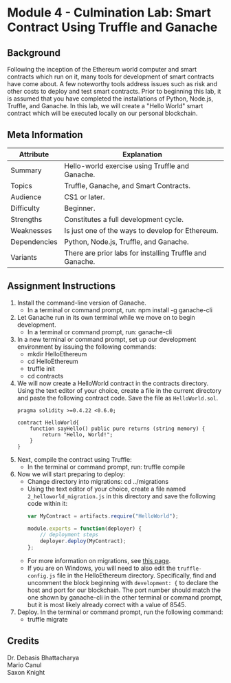 # Module 4 - Culmination Lab: Smart Contract Using Truffle and Ganache

## Background
Following the inception of the Ethereum world computer and smart contracts which run on it, many tools for development of smart contracts have come about. A few noteworthy tools address issues such as risk and other costs to deploy and test smart contracts. Prior to beginning this lab, it is assumed that you have completed the installations of Python, Node.js, Truffle, and Ganache. In this lab, we will create a "Hello World" smart contract which will be executed locally on our personal blockchain.

## Meta Information
| Attribute | Explanation |
| - | - |
| Summary | Hello-world exercise using Truffle and Ganache. |
| Topics | Truffle, Ganache, and Smart Contracts. |
| Audience | CS1 or later. |
| Difficulty | Beginner. |
| Strengths | Constitutes a full development cycle. |
| Weaknesses | Is just one of the ways to develop for Ethereum. |
| Dependencies | Python, Node.js, Truffle, and Ganache. |
| Variants | There are prior labs for installing Truffle and Ganache. |

## Assignment Instructions
1. Install the command-line version of Ganache.
    * In a terminal or command prompt, run: npm install -g ganache-cli
2. Let Ganache run in its own terminal while we move on to begin development.
    * In a terminal or command prompt, run: ganache-cli
3. In a new terminal or command prompt, set up our development environment by issuing the following commands:
    * mkdir HelloEthereum
    * cd HelloEthereum
    * truffle init
    * cd contracts
4. We will now create a HelloWorld contract in the contracts directory. Using the text editor of your choice, create a file in the current directory and paste the following contract code. Save the file as `HelloWorld.sol`.
    ```solidity
    pragma solidity >=0.4.22 <0.6.0;
    
    contract HelloWorld{
        function sayHello() public pure returns (string memory) {
            return "Hello, World!";
        }
    }
    ```
5. Next, compile the contract using Truffle:
    * In the terminal or command prompt, run: truffle compile
6. Now we will start preparing to deploy:
    * Change directory into migrations: cd ../migrations
    * Using the text editor of your choice, create a file named `2_helloworld_migration.js` in this directory and save the following code within it:
        ```javascript
        var MyContract = artifacts.require("HelloWorld");
        
        module.exports = function(deployer) {
            // deployment steps
            deployer.deploy(MyContract);
        };
        ```
    * For more information on migrations, see [this page][migrations-page].
    * If you are on Windows, you will need to also edit the `truffle-config.js` file in the HelloEthereum directory. Specifically, find and uncomment the block beginning with `development: {` to declare the host and port for our blockchain. The port number should match the one shown by ganache-cli in the other terminal or command prompt, but it is most likely already correct with a value of 8545.
7. Deploy. In the terminal or command prompt, run the following command:
    * truffle migrate

## Credits
Dr. Debasis Bhattacharya  
Mario Canul  
Saxon Knight  

[migrations-page]: https://truffleframework.com/docs/truffle/getting-started/running-migrations#migration-files
